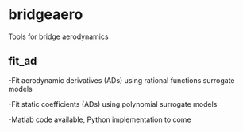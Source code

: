 # bridgeaero

Tools for bridge aerodynamics


## fit_ad
-Fit aerodynamic derivatives (ADs) using rational functions surrogate models

-Fit static coefficients (ADs) using polynomial surrogate models

-Matlab code available, Python implementation to come
